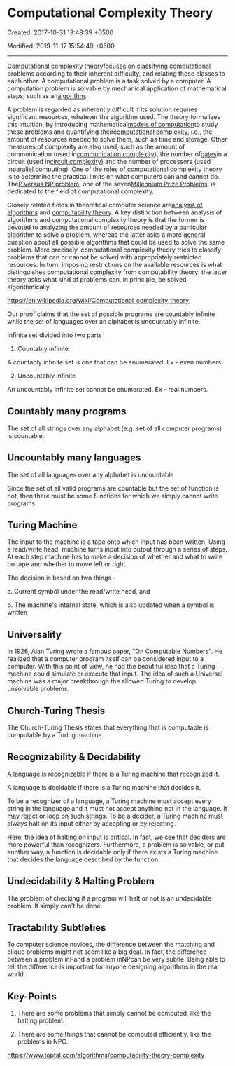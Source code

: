 # Computational Complexity Theory

Created: 2017-10-31 13:48:39 +0500

Modified: 2019-11-17 15:54:49 +0500

---

Computational complexity theoryfocuses on classifying computational problems according to their inherent difficulty, and relating these classes to each other. A computational problem is a task solved by a computer. A computation problem is solvable by mechanical application of mathematical steps, such as an[algorithm](https://en.wikipedia.org/wiki/Algorithm).

A problem is regarded as inherently difficult if its solution requires significant resources, whatever the algorithm used. The theory formalizes this intuition, by introducing mathematical[models of computation](https://en.wikipedia.org/wiki/Models_of_computation)to study these problems and quantifying their[computational complexity](https://en.wikipedia.org/wiki/Computational_complexity), i.e., the amount of resources needed to solve them, such as time and storage. Other measures of complexity are also used, such as the amount of communication (used in[communication complexity](https://en.wikipedia.org/wiki/Communication_complexity)), the number of[gates](https://en.wikipedia.org/wiki/Logic_gate)in a circuit (used in[circuit complexity](https://en.wikipedia.org/wiki/Circuit_complexity)) and the number of processors (used in[parallel computing](https://en.wikipedia.org/wiki/Parallel_computing)). One of the roles of computational complexity theory is to determine the practical limits on what computers can and cannot do. The[P versus NP problem](https://en.wikipedia.org/wiki/P_versus_NP_problem), one of the seven[Millennium Prize Problems](https://en.wikipedia.org/wiki/Millennium_Prize_Problems), is dedicated to the field of computational complexity.

Closely related fields in theoretical computer science are[analysis of algorithms](https://en.wikipedia.org/wiki/Analysis_of_algorithms) and [computability theory](https://en.wikipedia.org/wiki/Computability_theory). A key distinction between analysis of algorithms and computational complexity theory is that the former is devoted to analyzing the amount of resources needed by a particular algorithm to solve a problem, whereas the latter asks a more general question about all possible algorithms that could be used to solve the same problem. More precisely, computational complexity theory tries to classify problems that can or cannot be solved with appropriately restricted resources. In turn, imposing restrictions on the available resources is what distinguishes computational complexity from computability theory: the latter theory asks what kind of problems can, in principle, be solved algorithmically.

<https://en.wikipedia.org/wiki/Computational_complexity_theory>

Our proof claims that the set of possible programs are countably infinite while the set of languages over an alphabet is uncountably infinite.

Infinite set divided into two parts

1. Countably infinite

A countably infinite set is one that can be enumerated. Ex - even numbers

2. Uncountably infinite

An uncountably infinite set cannot be enumerated. Ex - real numbers.

## Countably many programs

The set of all strings over any alphabet (e.g. set of all computer programs) is countable.

## Uncountably many languages

The set of all languages over any alphabet is uncountable

Since the set of all valid programs are countable but the set of function is not, then there must be some functions for which we simply cannot write programs.

## Turing Machine

The input to the machine is a tape onto which input has been written, Using a read/write head, machine turns input into output through a series of steps. At each step machine has to make a decision of whether and what to write on tape and whether to move left or right.

The decision is based on two things -

a.  Current symbol under the read/write head, and

b.  The machine's internal state, which is also updated when a symbol is written

## Universality

In 1926, Alan Turing wrote a famous paper, "On Computable Numbers". He realized that a computer program itself can be considered input to a computer. With this point of view, he had the beautiful idea that a Turing machine could simulate or execute that input. The idea of such a Universal machine was a major breakthrough the allowed Turing to develop unsolvable problems.

## Church-Turing Thesis

The Church-Turing Thesis states that everything that is computable is computable by a Turing machine.

## Recognizability & Decidability

A language is recognizable if there is a Turing machine that recognized it.

A language is decidable if there is a Turing machine that decides it.

To be a recognizer of a language, a Turing machine must accept every string in the language and it must not accept anything not in the language. It may reject or loop on such strings. To be a decider, a Turing machine must always halt on its input either by accepting or by rejecting.

Here, the idea of halting on input is critical. In fact, we see that deciders are more powerful than recognizers. Furthermore, a problem is solvable, or put another way, a function is decidable only if there exists a Turing machine that decides the language described by the function.

## Undecidability & Halting Problem

The problem of checking if a program will halt or not is an undecidable problem. It simply can't be done.

## Tractability Subtleties

To computer science novices, the difference between the matching and clique problems might not seem like a big deal. In fact, the difference between a problem inPand a problem inNPcan be very subtle. Being able to tell the difference is important for anyone designing algorithms in the real world.

## Key-Points

1. There are some problems that simply cannot be computed, like the halting problem.

2. There are some things that cannot be computed efficiently, like the problems in NPC.

<https://www.toptal.com/algorithms/computability-theory-complexity>
